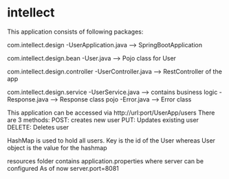 # intellect

This application consists of following packages:

com.intellect.design
  -UserApplication.java --> SpringBootApplication
  
com.intellect.design.bean
  -User.java --> Pojo class for User
  
com.intellect.design.controller
  -UserController.java --> RestController of the app
  
com.intellect.design.service
  -UserService.java --> contains business logic
  -Response.java --> Response class pojo
  -Error.java --> Error class
  
 This application can be accessed via http://url:port/UserApp/users
 There are 3 methods:
  POST: creates new user
  PUT: Updates existing user
  DELETE: Deletes user
  
  
 HashMap is used to hold all users. Key is the id of the User whereas User object is the value for the hashmap
 
 resources folder contains application.properties where server can be configured
 As of now server.port=8081
